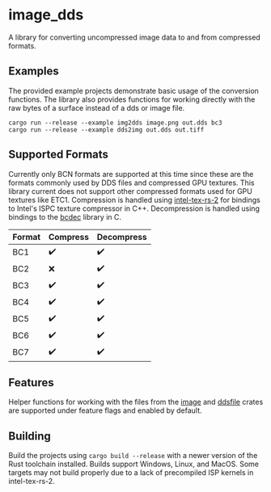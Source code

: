 # image_dds
A library for converting uncompressed image data to and from compressed formats.

## Examples
The provided example projects demonstrate basic usage of the conversion functions. 
The library also provides functions for working directly with the raw bytes of a surface instead of a dds or image file.

`cargo run --release --example img2dds image.png out.dds bc3`  
`cargo run --release --example dds2img out.dds out.tiff`  

## Supported Formats
Currently only BCN formats are supported at this time since these are the formats commonly used by DDS files and compressed GPU textures. This library current does not support other compressed formats used for GPU textures like ETC1.  Compression is handled using [intel-tex-rs-2](https://github.com/Traverse-Research/intel-tex-rs-2) for bindings to Intel's ISPC texture compressor in C++. Decompression is handled using bindings to the [bcdec](https://github.com/iOrange/bcdec) library in C.

| Format | Compress | Decompress |
| --- | --- | --- |
| BC1 | :heavy_check_mark: | :heavy_check_mark: |
| BC2 | :x: | :heavy_check_mark: |
| BC3 | :heavy_check_mark: | :heavy_check_mark: |
| BC4 | :heavy_check_mark: | :heavy_check_mark: |
| BC5 | :heavy_check_mark: | :heavy_check_mark: |
| BC6 | :heavy_check_mark: | :heavy_check_mark: |
| BC7 | :heavy_check_mark: | :heavy_check_mark: |

## Features
Helper functions for working with the files from the [image](https://crates.io/crates/image) and [ddsfile](https://crates.io/crates/ddsfile) crates are supported under feature flags and enabled by default.

## Building
Build the projects using `cargo build --release` with a newer version of the Rust toolchain installed. Builds support Windows, Linux, and MacOS. Some targets may not build properly due to a lack of precompiled ISP kernels in intel-tex-rs-2.